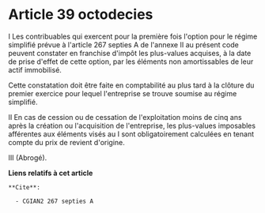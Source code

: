 # Article 39 octodecies

I Les contribuables qui exercent pour la première fois l'option pour le régime simplifié prévue à l'article 267 septies A de
l'annexe II au présent code peuvent constater en franchise d'impôt les plus-values acquises, à la date de prise d'effet de
cette option, par les éléments non amortissables de leur actif immobilisé.

Cette constatation doit être faite en comptabilité au plus tard à la clôture du premier exercice pour lequel l'entreprise se
trouve soumise au régime simplifié.

II En cas de cession ou de cessation de l'exploitation moins de cinq ans après la création ou l'acquisition de l'entreprise,
les plus-values imposables afférentes aux éléments visés au I sont obligatoirement calculées en tenant compte du prix de
revient d'origine.

III (Abrogé).

**Liens relatifs à cet article**

	**Cite**:

	  - CGIAN2 267 septies A
